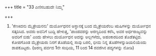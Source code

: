 +++
title = "33 ಎಣಿಸಬಹುದೇ ನಿಮ್ಮ"

+++
1) 'ಕೆಣಕಿದನು ಮೈತ್ರೇಯನನು' ದುರ್ಯೋಧನನ ಆಸ್ಥಾನಕ್ಕೆ ಬಂದ ಮೈತ್ರೇಯರೆಂಬ ಋಷಿಗಳನ್ನು ದುರ್ಯೋಧನ ಸತ್ಕರಿಸಿದ. ಅವರು ಅವನಿಗೆ ಬುದ್ದಿ ಹೇಳುತ್ತ, 'ಪಾಂಡವರನ್ನು ಅರಣ್ಯದಿಂದ ಕರೆಸಿ, ಅವರ ಅರ್ಧರಾಜ್ಯವನ್ನು ಅವರಿಗೆ ಬಿಡು' ಎಂದು ಹೇಳಲು ದುರ್ಯೋಧನ ಅದನ್ನು ಅಲ್ಲಗಳೆದು, ಅಹಂಕಾರದಿಂದ ತೊಡೆತಟ್ಟಿದ. ಕೋಪಗೊಂಡ ಮೈತ್ರೇಯರು ನಿನಗೆ ತೊಡೆಯಲ್ಲಿ ಸಾವು ಬರಲಿ, ಭೀಮ ನಿನ್ನ ತೊಡೆಗಳನ್ನುಡಿಯಲಿಯೆಂದು ಶಾಪಕೊಟ್ಟರು. (ಅರಣ್ಯ ಪರ್ವದ 1ನೇ ಸಂಧಿಯ, 11 ರಿಂದ 14 ರವರೆಗಿನ ಪದ್ಯಗಳನ್ನು ನೋಡಿ)